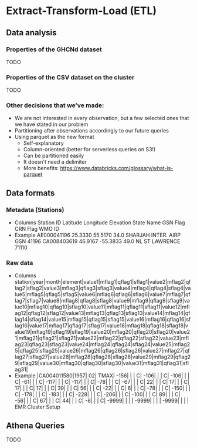 # Extract-Transform-Load (ETL)

## Data analysis
### Properties of the GHCNd dataset
TODO

### Properties of the CSV dataset on the cluster
TODO

### Other decisions that we’ve made:
* We are not interested in every observation, but a few selected ones that we have stated in our problem
* Partitioning after observations accordingly to our future queries
* Using parquet as the new format
  * Self-explanatory
  * Column-oriented (better for serverless queries on S3!)
  * Can be partitioned easily
  * It doesn't need a delimiter
  * More benefits: https://www.databricks.com/glossary/what-is-parquet

## Data formats
### Metadata (Stations)
* Columns
Station ID	 Latitude    Longitude Elevation State Name GSN Flag CRN Flag WMO ID
* Example 
AE000041196  25.3330   55.5170   34.0    SHARJAH INTER. AIRP            GSN     41196
CA008403619  46.9167  -55.3833   49.0 NL ST LAWRENCE                            71110 

### Raw data
* Columns
station|year|month|element|value1|mflag1|qflag1|sflag1|value2|mflag2|qflag2|sflag2|value3|mflag3|qflag3|sflag3|value4|mflag4|qflag4|sflag4|value5|mflag5|qflag5|sflag5|value6|mflag6|qflag6|sflag6|value7|mflag7|qflag7|sflag7|value8|mflag8|qflag8|sflag8|value9|mflag9|qflag9|sflag9|value10|mflag10|qflag10|sflag10|value11|mflag11|qflag11|sflag11|value12|mflag12|qflag12|sflag12|value13|mflag13|qflag13|sflag13|value14|mflag14|qflag14|sflag14|value15|mflag15|qflag15|sflag15|value16|mflag16|qflag16|sflag16|value17|mflag17|qflag17|sflag17|value18|mflag18|qflag18|sflag18|value19|mflag19|qflag19|sflag19|value20|mflag20|qflag20|sflag20|value21|mflag21|qflag21|sflag21|value22|mflag22|qflag22|sflag22|value23|mflag23|qflag23|sflag23|value24|mflag24|qflag24|sflag24|value25|mflag25|qflag25|sflag25|value26|mflag26|qflag26|sflag26|value27|mflag27|qflag27|sflag27|value28|mflag28|qflag28|sflag28|value29|mflag29|qflag29|sflag29|value30|mflag30|qflag30|sflag30|value31|mflag31|qflag31|sflag31|
* Example
|CA004011580|1957|   02|   TMAX|  -156|      |      |     C|  -106|      |      |     C|  -106|      |      |     C|   -61|      |      |     C|  -117|      |      |     C|  -117|      |      |     C|   -78|      |      |     C|   -67|      |      |     C|    22|      |      |     C|     17|       |       |      C|     17|       |       |      C|     17|       |       |      C|     39|       |       |      C|     56|       |       |      C|    -22|       |       |      C|      6|       |       |      C|    -78|       |       |      C|   -150|       |       |      C|   -178|       |       |      C|   -183|       |       |      C|   -228|       |       |      C|   -206|       |       |      C|   -100|       |       |      C|     89|       |       |      C|    -56|       |       |      C|     67|       |       |      C|     44|       |       |      C|     -6|       |       |      C|  -9999|       |       |       |  -9999|       |       |       |  -9999|       |       |       |
EMR Cluster Setup

## Athena Queries
TODO